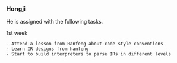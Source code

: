 ### Hongji

He is assigned with the following tasks.

1st week

    - Attend a lesson from Hanfeng about code style conventions
    - Learn IR designs from hanfeng
    - Start to build interpreters to parse IRs in different levels



